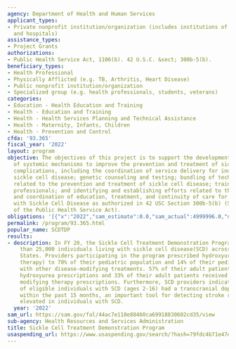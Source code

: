 ```yaml
---
agency: Department of Health and Human Services
applicant_types:
- Private nonprofit institution/organization (includes institutions of higher education
  and hospitals)
assistance_types:
- Project Grants
authorizations:
- Public Health Service Act, 1106(b). 42 U.S.C. &sect; 300b-5(b).
beneficiary_types:
- Health Professional
- Physically Afflicted (e.g. TB, Arthritis, Heart Disease)
- Public nonprofit institution/organization
- Specialized group (e.g. health professionals, students, veterans)
categories:
- Education - Health Education and Training
- Health - Education and Training
- Health - Health Services Planning and Technical Assistance
- Health - Maternity, Infants, Children
- Health - Prevention and Control
cfda: '93.365'
fiscal_year: '2022'
layout: program
objective: The objectives of this project is to support the development and establishment
  of systemic mechanisms to improve the prevention and treatment of sickle cell disease
  complications, including the coordination of service delivery for individuals with
  sickle cell disease; genetic counseling and testing; bundling of technical services
  related to the prevention and treatment of sickle cell disease; training of health
  professionals; and identifying and establishing efforts related to the expansion
  and coordination of education, treatment, and continuity of care for individuals
  with Sickle Cell Disease as authorized in 42 USC Section 300b-5(b) (Section 1106(b)
  of the Public Health Service Act).
obligations: '[{"x":"2022","sam_estimate":0.0,"sam_actual":4999996.0,"usa_spending_actual":4999996.37},{"x":"2023","sam_estimate":5950000.0,"sam_actual":0.0,"usa_spending_actual":5000000.0},{"x":"2024","sam_estimate":5000000.0,"sam_actual":0.0,"usa_spending_actual":0.0}]'
permalink: /program/93.365.html
popular_name: SCDTDP
results:
- description: In FY 20, the Sickle Cell Treatment Demonstration Program served more
    than 25,000 individuals living with sickle cell disease(SCD) across the United
    States. Providers participating in the program prescribed hydroxyurea (a disease-modifying
    therapy) to 70% of their pediatric population and 14% of their pediatric population
    with other disease-modifying treatments. 57% of their adult patients received
    hydroxyurea prescriptions and 33% of their adult patients received other disease
    modifying therapy prescriptions. Furthermore, SCD providers indicated that 65%
    of eligible individuals with SCD (ages 2-16) had a transcranial doppler screening
    within the past 15 months, an important tool for detecting stroke risk which is
    elevated in individuals with SCD.
  year: '2022'
sam_url: https://sam.gov/fal/44ac7e118e88460ca69918830602cd35/view
sub-agency: Health Resources and Services Administration
title: Sickle Cell Treatment Demonstration Program
usaspending_url: https://www.usaspending.gov/search/?hash=79fdc4b71e47e45355e12ba2037cc04a
---
```

